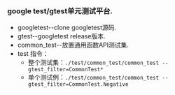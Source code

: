 ### google test/gtest单元测试平台.
- googletest--clone googletest源码.
- gtest--googletest release版本.
- common_test--放置通用函数API测试集.
- test 指令：
  - 整个测试集：`./test/common_test/common_test --gtest_filter=CommonTest*`
  - 单个测试例：`./test/common_test/common_test --gtest_filter=CommonTest.Negative`